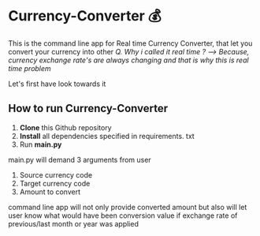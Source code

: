 
# Currency-Converter 💰
This is the command line app for Real time Currency Converter, that let you convert your currency into other 
*Q. Why i called it real time ?*
*--> Because, currency exchange rate's are always changing and that is why this is real time problem*

Let's first have look towards it

## How to run Currency-Converter

 1. **Clone** this Github repository 
 2. **Install** all dependencies specified in requirements. txt
 3. Run **main.py**

main.py will demand 3 arguments from user
1. Source currency code
2. Target currency code
3. Amount to convert

command line app will not only provide converted amount but also will let user know what would have been conversion value if exchange rate of previous/last month or year was applied  
